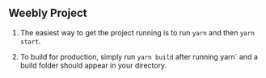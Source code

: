 ## Weebly Project

1. The easiest way to get the project running is to run `yarn` and then `yarn start`.

2. To build for production, simply run `yarn build` after running yarn` and a build folder should appear in your directory.
